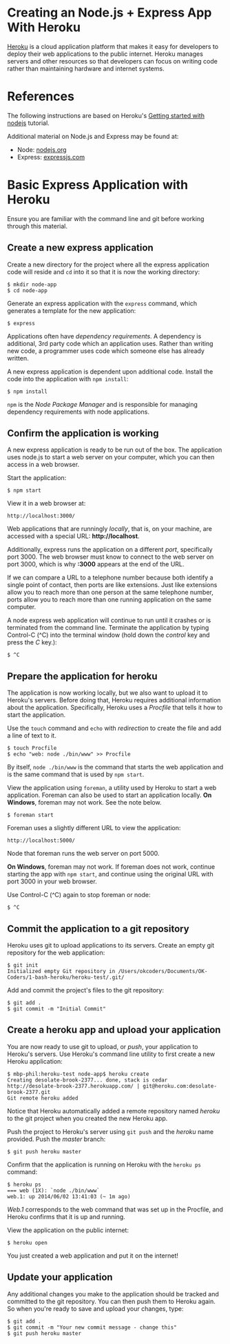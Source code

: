 Creating an Node.js + Express App With Heroku
====

[Heroku](https://www.heroku.com/) is a cloud application platform that makes it easy for developers to deploy their web applications to the public internet. Heroku manages servers and other resources so that developers can focus on writing code rather than maintaining hardware and internet systems.

# References

The following instructions are based on Heroku's [Getting started with nodejs](https://devcenter.heroku.com/articles/getting-started-with-nodejs) tutorial.

Additional material on Node.js and Express may be found at:

- Node: [nodejs.org](http://nodejs.org/)
- Express: [expressjs.com](http://expressjs.com/)

# Basic Express Application with Heroku

Ensure you are familiar with the command line and git before working through this material.

## Create a new express application

Create a new directory for the project where all the express application code will reside and `cd` into it so that it is now the working directory:

	$ mkdir node-app
	$ cd node-app

Generate an express application with the `express` command, which generates a template for the new application:

	$ express

Applications often have *dependency requirements*. A dependency is additional, 3rd party code which an application uses. Rather than writing new code, a programmer uses code which someone else has already written.

A new express application is dependent upon additional code. Install the code into the application with `npm install`:

	$ npm install

`npm` is the *Node Package Manager* and is responsible for managing dependency requirements with node applications.

## Confirm the application is working
	
A new express application is ready to be run out of the box. The application uses node.js to start a web server on your computer, which you can then access in a web browser.

Start the application:

	$ npm start

View it in a web browser at:

	http://localhost:3000/

Web applications that are runningly *locally*, that is, on your machine, are accessed with a special URL: **http://localhost**.

Additionally, express runs the application on a different *port*, specifically port 3000. The web browser must know to connect to the web server on port 3000, which is why **:3000** appears at the end of the URL.

If we can compare a URL to a telephone number because both identify a single point of contact, then ports are like extensions. Just like extensions allow you to reach more than one person at the same telephone number, ports allow you to reach more than one running application on the same computer.

A node express web application will continue to run until it crashes or is terminated from the command line. Terminate the application by typing Control-C (^C) into the terminal window (hold down the *control* key and press the *C* key.):

	$ ^C

## Prepare the application for heroku

The application is now working locally, but we also want to upload it to Heroku's servers. Before doing that, Heroku requires additional information about the application. Specifically, Heroku uses a *Procfile* that tells it how to start the application.

Use the `touch` command and `echo` with *redirection* to create the file and add a line of text to it.

	$ touch Procfile
	$ echo "web: node ./bin/www" >> Procfile

By itself, `node ./bin/www` is the command that starts the web application and is the same command that is used by `npm start`.

View the application using `foreman`, a utility used by Heroku to start a  web application. Foreman can also be used to start an application locally. **On Windows**, foreman may not work. See the note below.

	$ foreman start
	
Foreman uses a slightly different URL to view the application:

	http://localhost:5000/

Node that foreman runs the web server on port 5000.

**On Windows**, foreman may not work. If foreman does not work, continue starting the app with `npm start`, and continue using the original URL with port 3000 in your web browser.

<!--
The command may not work becuase Heroku does not set up the foreman program correctly. If foreman doesn't work on Windows, modify the *PATH variable* to let Git Bash know where foreman is.

Follow the instructions here to modify your *System Path* variable: [how-to-set-the-windows-path-in-windows-7](http://geekswithblogs.net/renso/archive/2009/10/21/how-to-set-the-windows-path-in-windows-7.aspx)

You need to add the following text to your path variable: `;C:\Program Files (x86)\Heroku\ruby-1.9.2\bin`, including that semicolon at the beginning.

Restart Git Bash for the changes to your path to take effect. The terminal should now be able to find foreman:

	$ which foreman
	/c/Program Files (x86)/Heroku/ruby-1.9.2/bin/foreman

It's possible that foreman will still not work. Execute `foreman` in the console. If there is an error about a *bad interpreter*, install an older version of foreman. The error looks like:

	$ foreman start
	sh.exe": /c/Program Files (x86)/Heroku/ruby-1.9.2/bin/foreman: "c:/Program: bad interpreter: No such file or directory
	
Install an older version of foreman with:

	$ gem uninstall foreman
	$ gem install foreman -v 0.61

Type `Y` and press enter when asked if you want to remove the executable.

If you cannot get foreman working on Windows, continue to start the web application with `npm start`.
-->

Use Control-C (^C) again to stop foreman or node:

	$ ^C

## Commit the application to a git repository

Heroku uses git to upload applications to its servers. Create an empty git repository for the web application:

	$ git init
	Initialized empty Git repository in /Users/okcoders/Documents/OK-Coders/1-bash-heroku/heroku-test/.git/
	
Add and commit the project's files to the git repository:

	$ git add .
	$ git commit -m "Initial Commit"
	
## Create a heroku app and upload your application
	
You are now ready to use git to upload, or *push*, your application to Heroku's servers. Use Heroku's command line utility to first create a new Heroku application:

	$ mbp-phil:heroku-test node-app$ heroku create
	Creating desolate-brook-2377... done, stack is cedar
	http://desolate-brook-2377.herokuapp.com/ | git@heroku.com:desolate-brook-2377.git
	Git remote heroku added

Notice that Heroku automatically added a remote repository named *heroku* to the git project when you created the new Heroku app.

Push the project to Heroku's server using `git push` and the *heroku* name provided. Push the *master* branch:

	$ git push heroku master
	
Confirm that the application is running on Heroku with the `heroku ps` command:

	$ heroku ps
	=== web (1X): `node ./bin/www`
	web.1: up 2014/06/02 13:41:03 (~ 1m ago)

*Web.1* corresponds to the web command that was set up in the Procfile, and Heroku confirms that it is up and running. 

View the application on the public internet:

	$ heroku open
	
You just created a web application and put it on the internet!

## Update your application

Any additional changes you make to the application should be tracked and committed to the git repository. You can then push them to Heroku again. So when you're ready to save and upload your changes, type:
	
	$ git add .
	$ git commit -m "Your new commit message - change this"
	$ git push heroku master